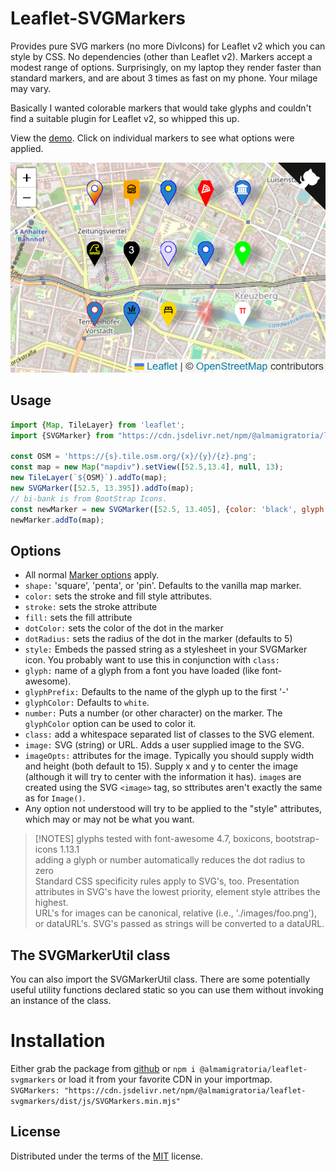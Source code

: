 # Leaflet-SVGMarkers

Provides pure SVG markers (no more DivIcons) for Leaflet v2 which you can style by CSS.  No dependencies (other than Leaflet v2).  Markers accept a modest range of options.  Surprisingly, on my laptop they render faster than standard markers, and are about 3 times as fast on my phone.  Your milage may vary.

Basically I wanted colorable markers that would take glyphs and couldn't find
a suitable plugin for Leaflet v2, so whipped this up.  

View the [demo](https://almamigratoria-netizen.github.io/Leaflet-SVGMarkers/).   Click on individual markers to see what options were applied.

![Screenshot](./Screenshot.png)

## Usage
```js
import {Map, TileLayer} from 'leaflet';
import {SVGMarker} from "https://cdn.jsdelivr.net/npm/@almamigratoria/leaflet-svgmarkers/dist/js/SVGMarkers.min.mjs";

const OSM = 'https://{s}.tile.osm.org/{x}/{y}/{z}.png';
const map = new Map("mapdiv").setView([52.5,13.4], null, 13);
new TileLayer(`${OSM}`).addTo(map);
new SVGMarker([52.5, 13.395]).addTo(map);
// bi-bank is from BootStrap Icons.
const newMarker = new SVGMarker([52.5, 13.405], {color: 'black', glyph: 'bi-bank'});
newMarker.addTo(map);
```

## Options
* All normal [Marker options](https://leafletjs.com/reference.html#marker-icon) apply.
* `shape:` 'square', 'penta', or 'pin'.  Defaults to the vanilla map marker.
* `color:` sets the stroke and fill style attributes.
* `stroke:` sets the stroke attribute
* `fill:` sets the fill attribute 
* `dotColor:` sets the color of the dot in the marker
* `dotRadius:` sets the radius of the dot in the marker (defaults to 5)
* `style:` Embeds the passed string as a stylesheet in your SVGMarker 
icon.  You probably want to use this in conjunction with `class:`
* `glyph:` name of a glyph from a font you have loaded (like font-awesome).
* `glyphPrefix:` Defaults to the name of the glyph up to the first '-' 
* `glyphColor:` Defaults to `white`.
* `number:` Puts a number (or other character) on the marker.  The `glyphColor` option can be used to color it. 
* `class:` add a whitespace separated list of classes to the SVG element.
* `image:` SVG (string) or URL.  Adds a user supplied image to the SVG.
* `imageOpts:` attributes for the image.  Typically you should supply width and height (both default to 15).  Supply x and y to center the image (although it will try to center with the information it has).  `image`s are created using the SVG `<image>` tag, so sttributes aren't exactly the same as for `Image()`.
* Any option not understood will try to be applied to the "style" attributes, which may or may not be what you want.
> [!NOTES]
> glyphs tested with font-awesome 4.7, boxicons, bootstrap-icons 1.13.1<br/>
> adding a glyph or number automatically reduces the dot radius to zero<br/>
> Standard CSS specificity rules apply to SVG's, too.  Presentation attributes in SVG's have the lowest priority, element style attribes the highest.<br/>
> URL's for images can be canonical, relative (i.e., './images/foo.png'), or dataURL's.  SVG's passed as strings will be converted to a dataURL.

## The SVGMarkerUtil class
You can also import the SVGMarkerUtil class.  There are some potentially 
useful utility functions declared static so you can use them without invoking
an instance of the class.

# Installation
Either grab the package from [github](
https://github.com/almamigratoria-netizen/Leaflet-SVGMarkers) or 
`npm i @almamigratoria/leaflet-svgmarkers` or load it from your favorite CDN in your importmap.<br/>
`SVGMarkers: "https://cdn.jsdelivr.net/npm/@almamigratoria/leaflet-svgmarkers/dist/js/SVGMarkers.min.mjs"`

## License
Distributed under the terms of the [MIT](https://opensource.org/license/mit) license.

